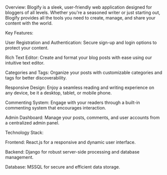 Overview: Blogify is a sleek, user-friendly web application designed for bloggers of all levels. Whether you're a seasoned writer or just starting out, Blogify provides all the tools you need to create, manage, and share your content with the world.

Key Features:

User Registration and Authentication: Secure sign-up and login options to protect your content.

Rich Text Editor: Create and format your blog posts with ease using our intuitive text editor.

Categories and Tags: Organize your posts with customizable categories and tags for better discoverability.

Responsive Design: Enjoy a seamless reading and writing experience on any device, be it a desktop, tablet, or mobile phone.

Commenting System: Engage with your readers through a built-in commenting system that encourages interaction.

Admin Dashboard: Manage your posts, comments, and user accounts from a centralized admin panel.

Technology Stack:

Frontend: React.js for a responsive and dynamic user interface.

Backend: Django for robust server-side processing and database management.

Database: MSSQL for secure and efficient data storage.
